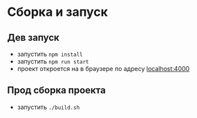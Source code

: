 # Сборка и запуск

## Дев запуск 
- запустить ```npm install```
- запустить ```npm run start```
- проект откроется на в браузере по адресу [localhost:4000](http://localhost:4000)


## Прод сборка проекта
- запустить ```./build.sh```

